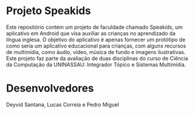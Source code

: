 # Projeto Speakids
Este repositório contém um projeto de faculdade chamado Speakids, um aplicativo em Android que visa auxiliar as crianças no aprendizado da língua inglesa. O objetivo do aplicativo é apenas fornecer um protótipo de como seria um aplicativo educacional para crianças, com alguns recursos de multimídia, como áudio, vídeo, música de fundo e imagens ilustrativas. Este projeto faz parte da avaliação de duas disciplinas do curso de Ciência da Computação da UNINASSAU: Integrador Tópico e Sistemas Multimídia.

# Desenvolvedores
Deyvid Santana, Lucas Correia e Pedro Miguel
